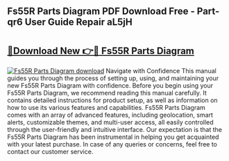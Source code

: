 ## Fs55R Parts Diagram PDF Download Free - Part-qr6 User Guide Repair aL5jH

# <h2><a href="http://dfhmxxb.blite.top/?on=Fs55R+Parts+Diagram">🔗Download New 👉🔴 Fs55R Parts Diagram</a></h2>

[![Fs55R Parts Diagram download](https://i.imgur.com/lujVjoI.png)](http://dfhmxxb.blite.top/?on=Fs55R+Parts+Diagram)
Navigate with Confidence This manual guides you through the process of setting up, using, and maintaining your new Fs55R Parts Diagram with confidence. Before you begin using your Fs55R Parts Diagram, we recommend reading this manual carefully. It contains detailed instructions for product setup, as well as information on how to use its various features and capabilities. Fs55R Parts Diagram comes with an array of advanced features, including geolocation, smart alerts, customizable themes, and multi-user access, all easily controlled through the user-friendly and intuitive interface. Our expectation is that the Fs55R Parts Diagram has been instrumental in helping you get acquainted with your latest purchase. In case of any queries or concerns, feel free to contact our customer service.
